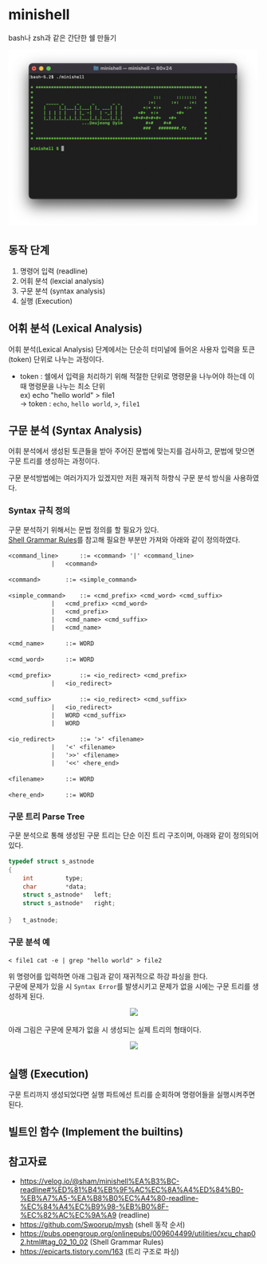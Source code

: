 # minishell

bash나 zsh과 같은 간단한 쉘 만들기

<img src="images/minishell.png" width="500"/>

## 동작 단계

1. 명령어 입력 (readline)
2. 어휘 분석 (lexcial analysis)
3. 구문 분석 (syntax analysis)
4. 실행 (Execution)

## 어휘 분석 (Lexical Analysis)

어휘 분석(Lexical Analysis) 단계에서는 단순히 터미널에 들어온 사용자 입력을 토큰(token) 단위로 나누는 과정이다.

- token : 쉘에서 입력을 처리하기 위해 적절한 단위로 명령문을 나누어야 하는데 이때 명령문을 나누는 최소 단위   
ex) echo "hello world" > file1   
-> token : ```echo```, ```hello world```, ```>```, ```file1``` 

## 구문 분석 (Syntax Analysis)

어휘 분석에서 생성된 토큰들을 받아 주어진 문법에 맞는지를 검사하고, 문법에 맞으면 구문 트리를 생성하는 과정이다.

구문 분석방법에는 여러가지가 있겠지만 저흰 재귀적 하향식 구문 분석 방식을 사용하였다.

### Syntax 규칙 정의

구문 분석하기 위해서는 문법 정의를 할 필요가 있다.   
[Shell Grammar Rules](https://pubs.opengroup.org/onlinepubs/009604499/utilities/xcu_chap02.html#tag_02_10_02)를 참고해 필요한 부분만 가져와 아래와 같이 정의하였다.

```
<command_line>		::=	<command> '|' <command_line>
 			|	<command>
 
<command>		::=	<simple_command>

<simple_command>	::=	<cmd_prefix> <cmd_word> <cmd_suffix>
			|	<cmd_prefix> <cmd_word>
			|	<cmd_prefix>
			|	<cmd_name> <cmd_suffix>
			|	<cmd_name>
 
<cmd_name>		::=	WORD

<cmd_word>		::=	WORD

<cmd_prefix>		::=	<io_redirect> <cmd_prefix>
			|	<io_redirect>

<cmd_suffix>		::=	<io_redirect> <cmd_suffix>
			|	<io_redirect>
			|	WORD <cmd_suffix>
			|	WORD

<io_redirect>		::=	'>' <filename>
			|	'<' <filename>
			|	'>>' <filename>
			|	'<<' <here_end>

<filename>		::=	WORD

<here_end>		::= WORD
```

### 구문 트리 Parse Tree

구문 분석으로 통해 생성된 구문 트리는 단순 이진 트리 구조이며, 아래와 같이 정의되어 있다.

```c
typedef struct s_astnode
{
    int			type;
    char		*data;
    struct s_astnode*	left;
    struct s_astnode*	right;

}	t_astnode;
```

### 구문 분석 예 

```< file1 cat -e | grep "hello world" > file2```

위 명령어를 입력하면 아래 그림과 같이 재귀적으로 하강 파싱을 한다.   
구문에 문제가 있을 시 ```Syntax Error```를 발생시키고 문제가 없을 시에는 구문 트리를 생성하게 된다.

<div align="center">
  <img src="images/parse_tree1.png" width="700"/>
</div>

아래 그림은 구문에 문제가 없을 시 생성되는 실제 트리의 형태이다.

<div align="center">
  <img src="images/parse_tree2.png" width="500"/>
</div>

## 실행 (Execution)

구문 트리까지 생성되었다면 실행 파트에선 트리를 순회하며 명령어들을 실행시켜주면 된다.

## 빌트인 함수 (Implement the builtins)



## 참고자료

- https://velog.io/@sham/minishell%EA%B3%BC-readline#%ED%81%B4%EB%9F%AC%EC%8A%A4%ED%84%B0-%EB%A7%A5-%EA%B8%B0%EC%A4%80-readline-%EC%84%A4%EC%B9%98-%EB%B0%8F-%EC%82%AC%EC%9A%A9 (readline)
- https://github.com/Swoorup/mysh (shell 동작 순서)
- https://pubs.opengroup.org/onlinepubs/009604499/utilities/xcu_chap02.html#tag_02_10_02 (Shell Grammar Rules)
- https://epicarts.tistory.com/163 (트리 구조로 파싱)
